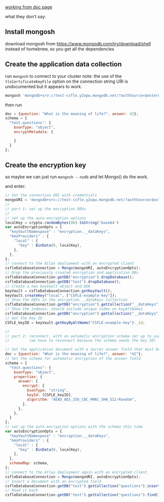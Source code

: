 [working from doc page](https://www.mongodb.com/docs/mongodb-shell/field-level-encryption/)

what they don't say:

## Install mongosh

download mongosh from https://www.mongodb.com/try/download/shell instead of homebrew, so you get all the dependencies

## Create the application data collection

run `mongosh` to connect to your cluster 
note: the use of the `tlsCertificateKeyFile` option on the connection string URI is undocumented but it appears to work. 

```bash
mongosh 'mongodb+srv://test-csfle.y2opw.mongodb.net/?authSource=$external&authMechanism=MONGODB-X509&tlsCertificateKeyFile=secrets/CSFLE-example.pem'
```

then run 

```js
doc = {question: "What is the meaning of life?", answer: 42};
schema = {
  "test.questions": {
    bsonType: "object",
    encryptMetadata: {

    }
  }
};
```

## Create the encryption key

so maybe we can just run `mongosh --nodb` and let Mongo() do the work. 

and enter:

```js
// Set the connection URI with credentials
mongoURI = 'mongodb+srv://test-csfle.y2opw.mongodb.net/?authSource=$external&authMechanism=MONGODB-X509&tlsCertificateKeyFile=secrets/CSFLE-example.pem';
//
// part 1: set up the encryption DEKs
//
// set up the auto-encryption options
localKey = crypto.randomBytes(96).toString('base64')
var autoEncryptionOpts = {
  "keyVaultNamespace" : "encryption.__dataKeys",
  "kmsProviders" : {
    "local" : {
      "key" : BinData(0, localKey),
    },
  },
};
// connect to the Atlas deployment with an encrypted client
csfleDatabaseConnection = Mongo(mongoURI, autoEncryptionOpts);
// Drop the previously created encryption and application DBs
csfleDatabaseConnection.getDB("encryption").dropDatabase();
csfleDatabaseConnection.getDB("test").dropDatabase();
// Create a new keyVault object and DEK
keyVault = csfleDatabaseConnection.getKeyVault();
keyVault.createKey("local", ["CSFLE-example-key"]);
// Show the DEKs in the encryption.__dataKeys collection
csfleDatabaseConnection.getDB("encryption").getCollection("__dataKeys").find();
// Show the indexes; should include unique index on keyAltNames
csfleDatabaseConnection.getDB("encryption").getCollection("__dataKeys").getIndexes();
// Get the key ID
CSFLE_keyID = keyVault.getKeyByAltName("CSFLE-example-key")._id;

//
// part 2: reconnect, with an automatic encryption schema set up to use the DEK
//         (we have to reconnect because the schema needs the key ID)

// Set the application document with a secret answer field that must be encrypted on the server side
doc = {question: "What is the meaning of life?", answer: "42"};
// Set the schema for automatic encryption of the answer field
schema = {
  "test.questions": {
    bsonType: "object",
    properties: {
      answer: {
        encrypt: {
          bsonType: "string",
          keyId: [CSFLE_keyID],  
          algorithm: "AEAD_AES_256_CBC_HMAC_SHA_512-Random",
        },
      },
    },
  }
};
// set up the auto-encryption options with the schema this time
var autoEncryptionOpts = {
  "keyVaultNamespace" : "encryption.__dataKeys",
  "kmsProviders" : {
    "local" : {
      "key" : BinData(0, localKey),
    },
  },
  schemaMap: schema,
};
// connect to the Atlas deployment again with an encrypted client
csfleDatabaseConnection = Mongo(mongoURI, autoEncryptionOpts);
// Insert a document with an encrypted field
csfleDatabaseConnection.getDB("test").getCollection("questions").insertOne(doc);
// Read it back
csfleDatabaseConnection.getDB("test").getCollection("questions").find();
```